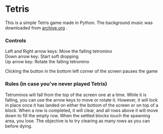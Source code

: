 # Tetris

This is a simple Tetris game made in Python. The background music was downloaded from [archive.org](https://archive.org/details/TetrisThemeMusic) .

### Controls

Left and Right arrow keys: Move the falling tetromino  
Down arrow key: Start soft dropping  
Up arrow key: Rotate the falling tetromino

Clicking the button in the bottom left corner of the screen pauses the game

### Rules (in case you've never played Tetris)

Tetrominos will fall from the top of the screen one at a time. While it is falling, you can use the arrow keys to move or rotate it. However, it will lock in place once it has landed on either the bottom of the screen or on top of a block. When a row is completed, it will clear, and all rows above it will move down to fill the empty row. When the settled blocks touch the spawning area, you lose. The objective is to try clearing as many rows as you can before dying.
